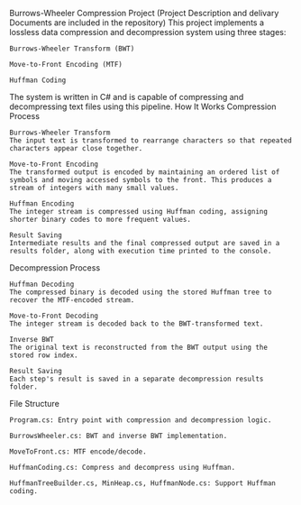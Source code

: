 Burrows-Wheeler Compression Project
(Project Description and delivary Documents are included in the repository)
This project implements a lossless data compression and decompression system using three stages:

    Burrows-Wheeler Transform (BWT)

    Move-to-Front Encoding (MTF)

    Huffman Coding

The system is written in C# and is capable of compressing and decompressing text files using this pipeline.
How It Works
Compression Process

    Burrows-Wheeler Transform
    The input text is transformed to rearrange characters so that repeated characters appear close together.

    Move-to-Front Encoding
    The transformed output is encoded by maintaining an ordered list of symbols and moving accessed symbols to the front. This produces a stream of integers with many small values.

    Huffman Encoding
    The integer stream is compressed using Huffman coding, assigning shorter binary codes to more frequent values.

    Result Saving
    Intermediate results and the final compressed output are saved in a results folder, along with execution time printed to the console.

Decompression Process

    Huffman Decoding
    The compressed binary is decoded using the stored Huffman tree to recover the MTF-encoded stream.

    Move-to-Front Decoding
    The integer stream is decoded back to the BWT-transformed text.

    Inverse BWT
    The original text is reconstructed from the BWT output using the stored row index.

    Result Saving
    Each step's result is saved in a separate decompression results folder.

File Structure

    Program.cs: Entry point with compression and decompression logic.

    BurrowsWheeler.cs: BWT and inverse BWT implementation.

    MoveToFront.cs: MTF encode/decode.

    HuffmanCoding.cs: Compress and decompress using Huffman.

    HuffmanTreeBuilder.cs, MinHeap.cs, HuffmanNode.cs: Support Huffman coding.



